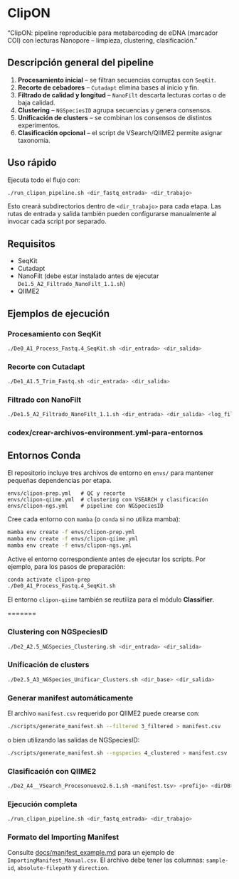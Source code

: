 # ClipON

“ClipON: pipeline reproducible para metabarcoding de eDNA (marcador COI) con lecturas Nanopore – limpieza, clustering, clasificación.”
## Descripción general del pipeline

1. **Procesamiento inicial** – se filtran secuencias corruptas con `SeqKit`.
2. **Recorte de cebadores** – `Cutadapt` elimina bases al inicio y fin.
3. **Filtrado de calidad y longitud** – `NanoFilt` descarta lecturas cortas o de baja calidad.
4. **Clustering** – `NGSpeciesID` agrupa secuencias y genera consensos.
5. **Unificación de clusters** – se combinan los consensos de distintos experimentos.
6. **Clasificación opcional** – el script de VSearch/QIIME2 permite asignar taxonomía.


## Uso rápido

Ejecuta todo el flujo con:

```bash
./run_clipon_pipeline.sh <dir_fastq_entrada> <dir_trabajo>
```

Esto creará subdirectorios dentro de `<dir_trabajo>` para cada etapa.
Las rutas de entrada y salida también pueden configurarse manualmente al invocar cada script por separado.
## Requisitos

- SeqKit
- Cutadapt
- NanoFilt (debe estar instalado antes de ejecutar `De1.5_A2_Filtrado_NanoFilt_1.1.sh`)
- QIIME2

## Ejemplos de ejecución

### Procesamiento con SeqKit
```bash
./De0_A1_Process_Fastq.4_SeqKit.sh <dir_entrada> <dir_salida>
```

### Recorte con Cutadapt
```bash
./De1_A1.5_Trim_Fastq.sh <dir_entrada> <dir_salida>
```

### Filtrado con NanoFilt
```bash
./De1.5_A2_Filtrado_NanoFilt_1.1.sh <dir_entrada> <dir_salida> <log_file>
```

### codex/crear-archivos-environment.yml-para-entornos
## Entornos Conda

El repositorio incluye tres archivos de entorno en `envs/` para mantener
pequeñas dependencias por etapa.

```text
envs/clipon-prep.yml   # QC y recorte
envs/clipon-qiime.yml  # clustering con VSEARCH y clasificación
envs/clipon-ngs.yml    # pipeline con NGSpeciesID
```

Cree cada entorno con `mamba` (o `conda` si no utiliza mamba):

```bash
mamba env create -f envs/clipon-prep.yml
mamba env create -f envs/clipon-qiime.yml
mamba env create -f envs/clipon-ngs.yml
```

Active el entorno correspondiente antes de ejecutar los scripts. Por ejemplo,
para los pasos de preparación:

```bash
conda activate clipon-prep
./De0_A1_Process_Fastq.4_SeqKit.sh
```

El entorno `clipon-qiime` también se reutiliza para el módulo **Classifier**.

=======
### Clustering con NGSpeciesID
```bash
./De2_A2.5_NGSpecies_Clustering.sh <dir_entrada> <dir_salida>
```

### Unificación de clusters
```bash
./De2.5_A3_NGSpecies_Unificar_Clusters.sh <dir_base> <dir_salida>
```

### Generar manifest automáticamente
El archivo `manifest.csv` requerido por QIIME2 puede crearse con:

```bash
./scripts/generate_manifest.sh --filtered 3_filtered > manifest.csv
```

o bien utilizando las salidas de NGSpeciesID:

```bash
./scripts/generate_manifest.sh --ngspecies 4_clustered > manifest.csv
```

### Clasificación con QIIME2
```bash
./De2_A4__VSearch_Procesonuevo2.6.1.sh <manifest.tsv> <prefijo> <dirDB> <email> <cluster_identity> <blast_identity> <maxaccepts>
```

### Ejecución completa
```bash
./run_clipon_pipeline.sh <dir_fastq_entrada> <dir_trabajo>
```

### Formato del Importing Manifest
Consulte [docs/manifest_example.md](docs/manifest_example.md) para un ejemplo de `ImportingManifest_Manual.csv`. El archivo debe tener las columnas:
`sample-id`, `absolute-filepath` y `direction`.
